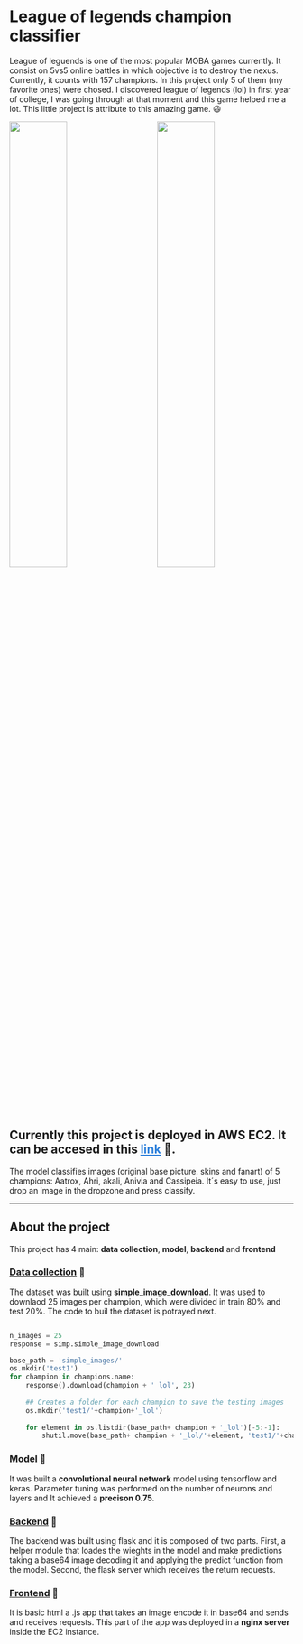 
# League of legends champion classifier

League of leguends is one of the most popular MOBA games currently. It consist on 5vs5 online battles in which objective is to destroy the nexus. Currently, it counts with 157 champions. In this project only 5 of them (my favorite ones) were chosed. I discovered league of legends (lol) in first year of college, I was going through at that moment and this game helped me a lot. This little project is attribute to this amazing game. 😃

<p>
<img src="images/lol_gif_part_1_Trim.gif" width="45%"/>
  &nbsp; &nbsp; &nbsp; &nbsp;
<img src="images/lol_gif_part_1_Trim-_2_.gif" width="45%"/>
</p>



## Currently this   project is deployed in AWS EC2. It can be accesed in this <a href="http://ec2-18-191-142-227.us-east-2.compute.amazonaws.com/" style="color:#2D80DB; font-size:15 px;" align="center"> link</a> 🔗.

The model classifies images (original base picture. skins and fanart) of 5 champions: Aatrox, Ahri, akali, Anivia and Cassipeia. It´s easy to use, just drop an image in the dropzone and press classify.  

---
## About the project 
This project has 4 main: **data collection**, **model**, **backend** and **frontend**

### [Data collection](https://github.com/jglobaton10/LeagueOfLegendsChampionClassifier/blob/main/model/model.ipynb) 🔗

The dataset was built using **simple_image_download**. It was used to downlaod 25 images per champion, which were divided in train 80% and test 20%. The code to buil the dataset is potrayed next. 

```python

n_images = 25
response = simp.simple_image_download

base_path = 'simple_images/'
os.mkdir('test1')
for champion in champions.name:
    response().download(champion + ' lol', 23)
   
    ## Creates a folder for each champion to save the testing images 
    os.mkdir('test1/'+champion+'_lol')
    
    for element in os.listdir(base_path+ champion + '_lol')[-5:-1]:
        shutil.move(base_path+ champion + '_lol/'+element, 'test1/'+champion+'_lol/'+element)
```





### [Model](https://github.com/jglobaton10/LeagueOfLegendsChampionClassifier/blob/main/model/model.ipynb) 🔗

It was built a **convolutional neural network**  model using tensorflow and keras. Parameter tuning was performed on the number of neurons and layers and It achieved a **precison 0.75**. 

### [Backend](https://github.com/jglobaton10/LeagueOfLegendsChampionClassifier/blob/main/Flaskserver/server.py) 🔗

The backend was built using flask and it is composed of two parts. First, a helper module that loades the wieghts in the model and make predictions taking a base64 image decoding it and applying the predict function from the model. Second, the flask server which receives the return requests. 

### [Frontend](https://github.com/jglobaton10/LeagueOfLegendsChampionClassifier/tree/main/Front_end) 🔗
It is basic html a .js app  that takes an image encode it in base64 and sends and receives requests. This part of the app was deployed in a **nginx server** inside the EC2 instance. 
